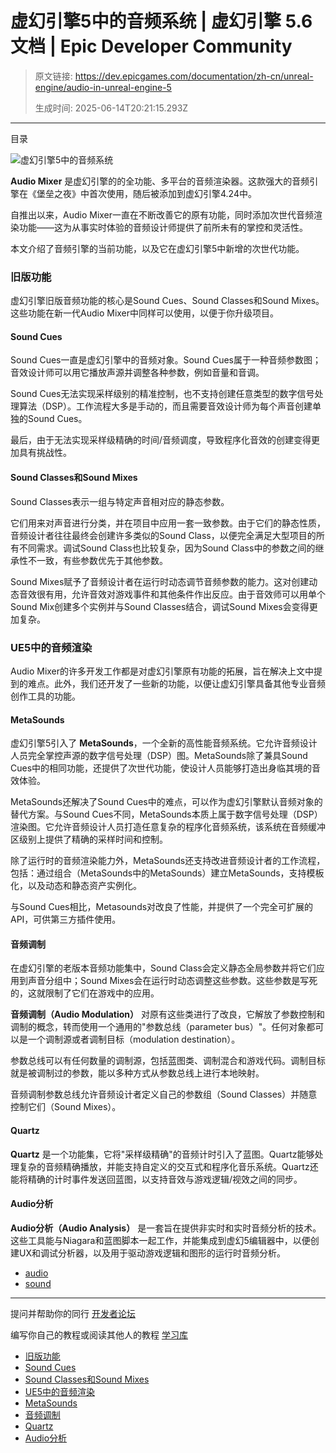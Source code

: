 # 虚幻引擎5中的音频系统 | 虚幻引擎 5.6 文档 | Epic Developer Community

> 原文链接: https://dev.epicgames.com/documentation/zh-cn/unreal-engine/audio-in-unreal-engine-5
> 
> 生成时间: 2025-06-14T20:21:15.293Z

---

目录

![虚幻引擎5中的音频系统](https://dev.epicgames.com/community/api/documentation/image/fa4398c3-66e5-4c0e-b1b7-cce54c8a68de?resizing_type=fill&width=1920&height=335)

**Audio Mixer** 是虚幻引擎的的全功能、多平台的音频渲染器。这款强大的音频引擎在《堡垒之夜》中首次使用，随后被添加到虚幻引擎4.24中。

自推出以来，Audio Mixer一直在不断改善它的原有功能，同时添加次世代音频渲染功能——这为从事实时体验的音频设计师提供了前所未有的掌控和灵活性。

本文介绍了音频引擎的当前功能，以及它在虚幻引擎5中新增的次世代功能。

### 旧版功能

虚幻引擎旧版音频功能的核心是Sound Cues、Sound Classes和Sound Mixes。这些功能在新一代Audio Mixer中同样可以使用，以便于你升级项目。

#### Sound Cues

Sound Cues一直是虚幻引擎中的音频对象。Sound Cues属于一种音频参数图；音效设计师可以用它播放声源并调整各种参数，例如音量和音调。

Sound Cues无法实现采样级别的精准控制，也不支持创建任意类型的数字信号处理算法（DSP）。工作流程大多是手动的，而且需要音效设计师为每个声音创建单独的Sound Cues。

最后，由于无法实现采样级精确的时间/音频调度，导致程序化音效的创建变得更加具有挑战性。

#### Sound Classes和Sound Mixes

Sound Classes表示一组与特定声音相对应的静态参数。

它们用来对声音进行分类，并在项目中应用一套一致参数。由于它们的静态性质，音频设计者往往最终会创建许多类似的Sound Class，以便完全满足大型项目的所有不同需求。调试Sound Class也比较复杂，因为Sound Class中的参数之间的继承性不一致，有些参数优先于其他参数。

Sound Mixes赋予了音频设计者在运行时动态调节音频参数的能力。这对创建动态音效很有用，允许音效对游戏事件和其他条件作出反应。由于音效师可以用单个Sound Mix创建多个实例并与Sound Classes结合，调试Sound Mixes会变得更加复杂。

### UE5中的音频渲染

Audio Mixer的许多开发工作都是对虚幻引擎原有功能的拓展，旨在解决上文中提到的难点。此外，我们还开发了一些新的功能，以便让虚幻引擎具备其他专业音频创作工具的功能。

#### MetaSounds

虚幻引擎5引入了 **MetaSounds**，一个全新的高性能音频系统。它允许音频设计人员完全掌控声源的数字信号处理（DSP）图。MetaSounds除了兼具Sound Cues中的相同功能，还提供了次世代功能，使设计人员能够打造出身临其境的音效体验。

MetaSounds还解决了Sound Cues中的难点，可以作为虚幻引擎默认音频对象的替代方案。与Sound Cues不同，MetaSounds本质上属于数字信号处理（DSP）渲染图。它允许音频设计人员打造任意复杂的程序化音频系统，该系统在音频缓冲区级别上提供了精确的采样时间和控制。

除了运行时的音频渲染能力外，MetaSounds还支持改进音频设计者的工作流程，包括：通过组合（MetaSounds中的MetaSounds）建立MetaSounds，支持模板化，以及动态和静态资产实例化。

与Sound Cues相比，Metasounds对改良了性能，并提供了一个完全可扩展的API，可供第三方插件使用。

#### 音频调制

在虚幻引擎的老版本音频功能集中，Sound Class会定义静态全局参数并将它们应用到声音分组中；Sound Mixes会在运行时动态调整这些参数。这些参数是写死的，这就限制了它们在游戏中的应用。

**音频调制（Audio Modulation）** 对原有这些类进行了改良，它解放了参数控制和调制的概念，转而使用一个通用的"参数总线（parameter bus）"。任何对象都可以是一个调制源或者调制目标（modulation destination）。

参数总线可以有任何数量的调制源，包括蓝图类、调制混合和游戏代码。调制目标就是被调制过的参数，能以多种方式从参数总线上进行本地映射。

音频调制参数总线允许音频设计者定义自己的参数组（Sound Classes）并随意控制它们（Sound Mixes）。

#### Quartz

**Quartz** 是一个功能集，它将"采样级精确"的音频计时引入了蓝图。Quartz能够处理复杂的音频精确播放，并能支持自定义的交互式和程序化音乐系统。Quartz还能将精确的计时事件发送回蓝图，以支持音效与游戏逻辑/视效之间的同步。

#### Audio分析

**Audio分析（Audio Analysis）** 是一套旨在提供非实时和实时音频分析的技术。这些工具能与Niagara和蓝图脚本一起工作，并能集成到虚幻5编辑器中，以便创建UX和调试分析器，以及用于驱动游戏逻辑和图形的运行时音频分析。

-   [audio](https://dev.epicgames.com/community/search?query=audio)
-   [sound](https://dev.epicgames.com/community/search?query=sound)

* * *

提问并帮助你的同行 [开发者论坛](https://forums.unrealengine.com/categories?tag=unreal-engine)

编写你自己的教程或阅读其他人的教程 [学习库](https://dev.epicgames.com/community/unreal-engine/learning)

-   [旧版功能](/documentation/zh-cn/unreal-engine/audio-in-unreal-engine-5#%E6%97%A7%E7%89%88%E5%8A%9F%E8%83%BD)
-   [Sound Cues](/documentation/zh-cn/unreal-engine/audio-in-unreal-engine-5#soundcues)
-   [Sound Classes和Sound Mixes](/documentation/zh-cn/unreal-engine/audio-in-unreal-engine-5#soundclasses%E5%92%8Csoundmixes)
-   [UE5中的音频渲染](/documentation/zh-cn/unreal-engine/audio-in-unreal-engine-5#ue5%E4%B8%AD%E7%9A%84%E9%9F%B3%E9%A2%91%E6%B8%B2%E6%9F%93)
-   [MetaSounds](/documentation/zh-cn/unreal-engine/audio-in-unreal-engine-5#metasounds)
-   [音频调制](/documentation/zh-cn/unreal-engine/audio-in-unreal-engine-5#%E9%9F%B3%E9%A2%91%E8%B0%83%E5%88%B6)
-   [Quartz](/documentation/zh-cn/unreal-engine/audio-in-unreal-engine-5#quartz)
-   [Audio分析](/documentation/zh-cn/unreal-engine/audio-in-unreal-engine-5#audio%E5%88%86%E6%9E%90)
